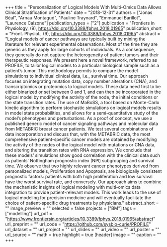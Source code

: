 +++
title = "Personalization of Logical Models With Multi-Omics Data Allows Clinical Stratification of Patients"
date = "2018-12-31"
authors = ["Jonas Béal", "Arnau Montagud", "Pauline Traynard", "Emmanuel Barillot", "Laurence Calzone"]
publication_types = ["2"]
publication = "Frontiers in Physiology, (9), https://doi.org/10.3389/fphys.2018.01965"
publication_short = "Front. Physiol., (9), https://doi.org/10.3389/fphys.2018.01965"
abstract = "Logical models of cancer pathways are typically built by mining the literature for relevant experimental observations. Most of the time they are generic as they apply for large cohorts of individuals. As a consequence, they generally do not capture the heterogeneity of patient tumors and their therapeutic responses. We present here a novel framework, referred to as PROFILE, to tailor logical models to a particular biological sample such as a patient’s tumor. This methodology permits to compare the model simulations to individual clinical data, i.e., survival time. Our approach focuses on integrating mutation data, copy number alterations (CNA), and transcriptomics or proteomics to logical models. These data need first to be either binarized or set between 0 and 1, and can then be incorporated in the logical model by modifying the activity of the node, the initial conditions or the state transition rates. The use of MaBoSS, a tool based on Monte-Carlo kinetic algorithm to perform stochastic simulations on logical models results in model state probabilities, and allows for a semi-quantitative study of the model’s phenotypes and perturbations. As a proof of concept, we use a published generic model of cancer signaling pathways and molecular data from METABRIC breast cancer patients. We test several combinations of data incorporation and discuss that, with the METABRIC data, the most comprehensive patient-specific cancer models are obtained by modifying the activity of the nodes of the logical model with mutations or CNA data, and altering the transition rates with RNA expression. We conclude that these models’ simulations show good correlation with the clinical data such as patients’ Nottingham prognostic index (NPI) subgrouping and survival time. We observe that two highly relevant cancer phenotypes derived from personalized models, Proliferation and Apoptosis, are biologically consistent prognostic factors: patients with both high proliferation and low survival have the worst survival rate, and conversely. Our approach aims to combine the mechanistic insights of logical modeling with multi-omics data integration to provide patient-relevant models. This work leads to the use of logical modeling for precision medicine and will eventually facilitate the choice of patient-specific drug treatments by physicians."
abstract_short = ""
image_preview = ""
selected = false
projects = ["BM"]
tags = ["modelling"]
url_pdf = "https://www.frontiersin.org/articles/10.3389/fphys.2018.01965/abstract"
url_preprint = ""
url_code = "https://github.com/sysbio-curie/PROFILE"
url_dataset = ""
url_project = ""
url_slides = ""
url_video = ""
url_poster = ""
url_source = ""
math = true
highlight = true
[header]
image = ""
caption = ""
+++
